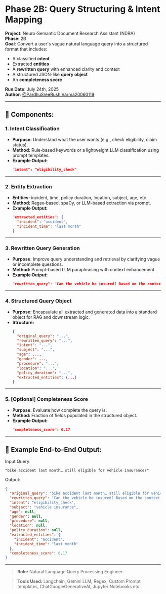 # Phase 2B: Query Structuring & Intent Mapping

**Project**: Neuro-Semantic Document Research Assistant (NDRA)  
**Phase**: 2B  
**Goal**: Convert a user's vague natural language query into a structured format that includes:
  - A classified **intent**
  - Extracted **entities**
  - A **rewritten query** with enhanced clarity and context
  - A structured JSON-like **query object**
  - An **completeness score**

**Run Date**: July 24th, 2025  
**Author**: [@PardhuSreeRushiVarma20060119](https://github.com/PardhuSreeRushiVarma20060119/)

---

## 🔧 Components:

### 1. Intent Classification
- **Purpose:** Understand what the user wants (e.g., check eligibility, claim status).
- **Method:** Rule-based keywords or a lightweight LLM classification using prompt templates.
- **Example Output:**
  ```json
  "intent": "eligibility_check"
  ```

---

### 2. Entity Extraction
- **Entities:** incident, time, policy duration, location, subject, age, etc.
- **Method:** Regex-based, spaCy, or LLM-based extraction via prompt.
- **Example Output:**
  ```json
  "extracted_entities": {
    "incident": "accident",
    "incident_time": "last month"
  }
  ```

---

### 3. Rewritten Query Generation
- **Purpose:** Improve query understanding and retrieval by clarifying vague or incomplete questions.
- **Method:** Prompt-based LLM paraphrasing with context enhancement.
- **Example Output:**
  ```json
  "rewritten_query": "Can the vehicle be insured? Based on the context: bike accident last month… still eligible for vehicle insurance."
  ```

---

### 4. Structured Query Object
- **Purpose:** Encapsulate all extracted and generated data into a standard object for RAG and downstream logic.
- **Structure:**
  ```json
  {
    "original_query": "...",
    "rewritten_query": "...",
    "intent": "...",
    "subject": "...",
    "age": ...,
    "gender": ...,
    "procedure": "...",
    "location": "...",
    "policy_duration": "...",
    "extracted_entities": {...}
  }
  ```

---

### 5. [Optional] Completeness Score
- **Purpose:** Evaluate how complete the query is.
- **Method:** Fraction of fields populated in the structured object.
- **Example Output:**
  ```json
  "completeness_score": 0.17
  ```

---

## 🧪 Example End-to-End Output:

Input Query:
```
"bike accident last month… still eligible for vehicle insurance?"
```

Output:
```json
{
  "original_query": "bike accident last month… still eligible for vehicle insurance?",
  "rewritten_query": "Can the vehicle be insured? Based on the context: bike accident last month… still eligible for vehicle insurance.",
  "intent": "eligibility_check",
  "subject": "vehicle insurance",
  "age": null,
  "gender": null,
  "procedure": null,
  "location": null,
  "policy_duration": null,
  "extracted_entities": {
    "incident": "accident",
    "incident_time": "last month"
  },
  "completeness_score": 0.17
}
```

---

 
> **Role:** Natural Language Query Processing Engineer. 

> **Tools Used:** Langchain, Gemini LLM, Regex, Custom Prompt templates, ChatGoogleGenerativeAI, Jupyter Notebooks etc.
